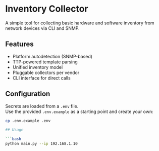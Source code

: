 # Inventory Collector

A simple tool for collecting basic hardware and software inventory from network devices via CLI and SNMP.

## Features
- Platform autodetection (SNMP-based)
- TTP-powered template parsing
- Unified inventory model
- Pluggable collectors per vendor
- CLI interface for direct calls

## Configuration

Secrets are loaded from a `.env` file.  
Use the provided `.env.example` as a starting point and create your own:

```bash
cp .env.example .env

## Usage

```bash
python main.py --ip 192.168.1.10
